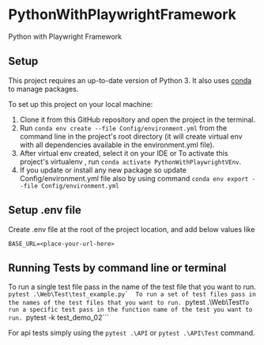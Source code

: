 # PythonWithPlaywrightFramework
 Python with Playwright Framework

## Setup
This project requires an up-to-date version of Python 3.
It also uses [conda](https://docs.conda.io) to manage packages.

To set up this project on your local machine:
1. Clone it from this GitHub repository and open the project in the terminal.
2. Run `conda env create --file Config/environment.yml` from the command line in the project's root directory (it will create virtual env with all dependencies available in the environment.yml file).
3. After virtual env created, select it on your IDE or To activate this project's virtualenv , run `conda activate PythonWithPlaywrightVEnv`.
4. If you update or install any new package so update Config/environment.yml file also by using command `conda env export --file Config/environment.yml`

## Setup .env file

Create .env file at the root of the project location, and add below values like
```
BASE_URL=<place-your-url-here>

```

## Running Tests by command line or terminal
To run a single test file pass in the name of the test file that you want to run.
```pytest .\Web\Test\test_example.py` 
To run a set of test files pass in the names of the test files that you want to run.
```pytest .\Web\Test```
To run a specific test pass in the function name of the test you want to run. 
```pytest -k test_demo_02```

For api tests simply using the `pytest .\API` or `pytest .\API\Test` command.